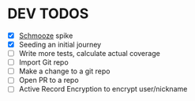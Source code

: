 # DEV TODOS

- [x] [Schmooze](https://github.com/Shopify/schmooze) spike
- [x] Seeding an initial journey
- [ ] Write more tests, calculate actual coverage
- [ ] Import Git repo
- [ ] Make a change to a git repo
- [ ] Open PR to a repo
- [ ] Active Record Encryption to encrypt user/nickname
